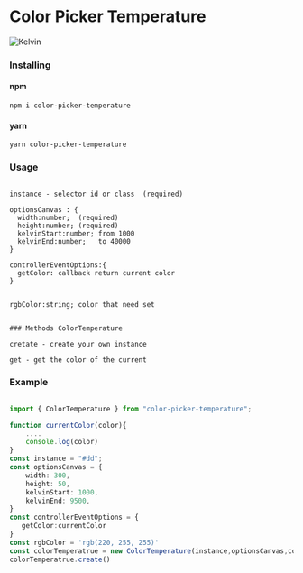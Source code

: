# Color Picker Temperature

![Kelvin](https://user-images.githubusercontent.com/65889370/215314129-451ecb11-b9b4-4f89-a991-bfa5eca30ac0.png "Орк")

### Installing

#### npm

```
npm i color-picker-temperature
```

#### yarn

```
yarn color-picker-temperature
```

### Usage

```

instance - selector id or class  (required)

optionsCanvas : {
  width:number;  (required)
  height:number; (required)
  kelvinStart:number; from 1000
  kelvinEnd:number;   to 40000
}

controllerEventOptions:{
  getColor: callback return current color
}


rgbColor:string; color that need set


### Methods ColorTemperature

cretate - create your own instance

get - get the color of the current

```

### Example

```ts

import { ColorTemperature } from "color-picker-temperature";

function currentColor(color){
    ....
    console.log(color)
}
const instance = "#dd";
const optionsCanvas = {
    width: 300,
    height: 50,
    kelvinStart: 1000,
    kelvinEnd: 9500,
}
const controllerEventOptions = {
   getColor:currentColor
}
const rgbColor = 'rgb(220, 255, 255)'
const colorTemperatrue = new ColorTemperature(instance,optionsCanvas,controllerEventOptions,rgbColor);
colorTemperatrue.create()
```
